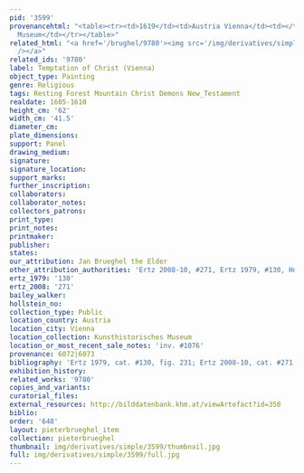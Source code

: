 ```yaml
---
pid: '3599'
provenancehtml: "<table><tr><td>1619</td><td>Austria Vienna</td><td></td></tr><tr><td>1783</td><td></td><td>Kunsthistorisches
  Museum</td></tr></table>"
related_html: "<a href='/brughel/9780'><img src='/img/derivatives/simple/9780/thumbnail.jpg'
  /></a>"
related_ids: '9780'
label: Temptation of Christ (Vienna)
object_type: Painting
genre: Religious
tags: Resting Forest Mountain Christ Demons New_Testament
realdate: 1605-1610
height_cm: '62'
width_cm: '41.5'
diameter_cm:
plate_dimensions:
support: Panel
drawing_medium:
signature:
signature_location:
support_marks:
further_inscription:
collaborators:
collaborator_notes:
collectors_patrons:
print_type:
print_notes:
printmaker:
publisher:
states:
our_attribution: Jan Brueghel the Elder
other_attribution_authorities: 'Ertz 2008-10, #271, Ertz 1979, #130, Honig database'
ertz_1979: '130'
ertz_2008: '271'
bailey_walker:
hollstein_no:
collection_type: Public
location_country: Austria
location_city: Vienna
location_collection: Kunsthistorisches Museum
location_or_most_recent_sale_notes: 'inv. #1076'
provenance: 6072|6073
bibliography: 'Ertz 1979, cat. #130, fig. 231; Ertz 2008-10, cat. #271'
exhibition_history:
related_works: '9780'
copies_and_variants:
curatorial_files:
external_resources: http://bilddatenbank.khm.at/viewArtefact?id=350
biblio:
order: '648'
layout: pieterbrueghel_item
collection: pieterbrueghel
thumbnail: img/derivatives/simple/3599/thumbnail.jpg
full: img/derivatives/simple/3599/full.jpg
---
```


